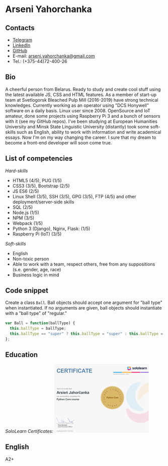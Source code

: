 Arseni Yahorchanka 
==================

Contacts  
--------
* [Telegram](https://t.me/hashlemon)
* [LinkedIn](https://www.linkedin.com/in/arseni-yahorchanka-513307102/)
* [GitHub](https://github.com/Hashlemon)
* E-mail: arseni.yahorchanka@gmail.com
* Tel.: (+375-44)72-400-26


Bio
---
A cheerful person from Belarus. Ready to study and create cool stuff using the latest available JS, CSS and HTML features. As a member of start-up team at Svetlogorsk Bleached Pulp Mill (2016-2019) have strong technical knowledges. Currently working as an operator using "DCS Honywell" software on a daily basis. Linux user since 2008. OpenSource and IoT amateur, done some projects using Raspberry Pi 3 and a bunch of sensors with it (see my GitHub repos). I've been studying at European Humanities University and Minsk State Linguistic University (distantly) took some soft-skills such as English, ability to work with information and write academical essays. Now I'm on my way changing the career. I sure that my dream to become a front-end developer will soon come true.  

List of competencies
--------------------
_Hard-skills_
* HTML5 (4/5), PUG (1/5)
* CSS3 (3/5), Bootstrap (2/5)
* JS ES6 (2/5)
* Linux Shell (3/5), SSH (3/5), GPG (3/5), FTP (4/5) and other deployment/server-side skills 
* SQL (2/5) 
* Node.js (1/5)
* NPM (3/5)
* Webpack (1/5)
* Python 3 (Django), Nginx, Flask: (1/5)
* Raspberry Pi (IoT) (3/5)

_Soft-skills_
* English 
* Non-toxic person
* Able to work with a team, respect others, free from any suppositions (s.e. gender, age, race)
* Business logic in mind


Code snippet
------------
Create a class `Ball`. Ball objects should accept one argument for "ball type" when instantiated.
If no arguments are given, ball objects should instantiate with a "ball type" of "regular."

```javascript
var Ball = function(ballType) {
  this.ballType = ballType;
  this.ballType == "super" ? this.ballType = "super" : this.ballType = "regular"
};
```

Education 
---------
_SoloLearn Certificates:_
![Image](https://github.com/Hashlemon/django/blob/master/Screenshot%20from%202021-09-07%2018-13-02.png)


English
-------

A2+

